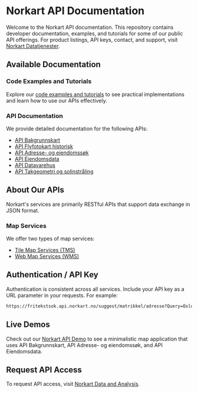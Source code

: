 # Norkart API Documentation

Welcome to the Norkart API documentation. This repository contains developer documentation, examples, and tutorials for some of our public API offerings. For product listings, API keys, contact, and support, visit [Norkart Datatjenester](https://www.norkart.no/datatjenester).

## Available Documentation

### Code Examples and Tutorials
Explore our [code examples and tutorials](<code and tutorials/README.md>) to see practical implementations and learn how to use our APIs effectively.

### API Documentation
We provide detailed documentation for the following APIs:

* [API Bakgrunnskart](<API Bakgrunnskart/README.md>)
* [API Flyfotokart historisk](<API Flyfotokart Historisk/README.md>)
* [API Adresse- og eiendomssøk](<API Adresse- og eiendomssøk/README.md>)
* [API Eiendomsdata](<API Eiendomsdata/README.md>)
* [API Datavarehus](<API Datavarehus/README.md>)
* [API Takgeometri og solinstråling](<API Takgeometri og solinnstråling/README.md>)

## About Our APIs
Norkart's services are primarily RESTful APIs that support data exchange in JSON format.

### Map Services
We offer two types of map services:
- [Tile Map Services (TMS)](Articles/TMS/README.md)
- [Web Map Services (WMS)](Articles/WMS/README.md)

## Authentication / API Key
Authentication is consistent across all services. Include your API key as a URL parameter in your requests. For example:
```bash
https://fritekstsok.api.norkart.no/suggest/matrikkel/adresse?Query=Oslovei&api_key={{YOUR_API_KEY}}
```

## Live Demos
Check out our [Norkart API Demo](https://mango-flower-0fd4d4b03.azurestaticapps.net/) to see a minimalistic map application that uses API Bakgrunnskart, API Adresse- og eiendomssøk, and API Eiendomsdata.

## Request API Access
To request API access, visit [Norkart Data and Analysis](https://www.norkart.no/datatjenester).